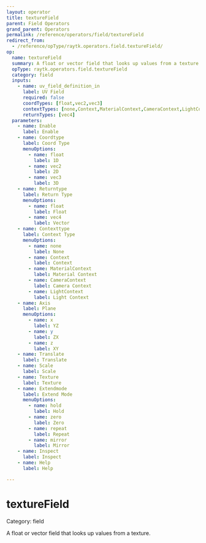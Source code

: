 ```yaml
---
layout: operator
title: textureField
parent: Field Operators
grand_parent: Operators
permalink: /reference/operators/field/textureField
redirect_from:
  - /reference/opType/raytk.operators.field.textureField/
op:
  name: textureField
  summary: A float or vector field that looks up values from a texture.
  opType: raytk.operators.field.textureField
  category: field
  inputs:
    - name: uv_field_definition_in
      label: UV Field
      required: false
      coordTypes: [float,vec2,vec3]
      contextTypes: [none,Context,MaterialContext,CameraContext,LightContext,RayContext]
      returnTypes: [vec4]
  parameters:
    - name: Enable
      label: Enable
    - name: Coordtype
      label: Coord Type
      menuOptions:
        - name: float
          label: 1D
        - name: vec2
          label: 2D
        - name: vec3
          label: 3D
    - name: Returntype
      label: Return Type
      menuOptions:
        - name: float
          label: Float
        - name: vec4
          label: Vector
    - name: Contexttype
      label: Context Type
      menuOptions:
        - name: none
          label: None
        - name: Context
          label: Context
        - name: MaterialContext
          label: Material Context
        - name: CameraContext
          label: Camera Context
        - name: LightContext
          label: Light Context
    - name: Axis
      label: Plane
      menuOptions:
        - name: x
          label: YZ
        - name: y
          label: ZX
        - name: z
          label: XY
    - name: Translate
      label: Translate
    - name: Scale
      label: Scale
    - name: Texture
      label: Texture
    - name: Extendmode
      label: Extend Mode
      menuOptions:
        - name: hold
          label: Hold
        - name: zero
          label: Zero
        - name: repeat
          label: Repeat
        - name: mirror
          label: Mirror
    - name: Inspect
      label: Inspect
    - name: Help
      label: Help

---
```


# textureField

Category: field



A float or vector field that looks up values from a texture.